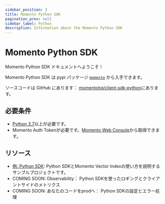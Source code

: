 ```yaml
---
sidebar_position: 3
title: Momento Python SDK
pagination_prev: null
sidebar_label: Python
description: Information about the Momento Python SDK
---
```


# Momento Python SDK

Momento Python SDK ドキュメントへようこそ！

Momento Python SDK は pypi パッケージ [`momento`](https://pypi.org/project/momento/) から入手できます。

ソースコードは GitHub にあります： [momentohq/client-sdk-python](https://github.com/momentohq/client-sdk-python)にあります。

## 必要条件

- [Python 3.7](https://www.python.org/downloads/)以上が必要です。
- Momento Auth Tokenが必要です。[Momento Web Console](https://console.gomomento.com/)から取得できます。
## リソース

- [例: Python SDK](https://github.com/momentohq/client-sdk-python/blob/main/examples/README.md): Python SDKとMomento Vector Indexの使い方を説明するサンプルプロジェクトです。
- COMING SOON: Observability： Python SDKを使ったロギングとクライアントサイドのメトリクス
- COMING SOON: あなたのコードをprodへ： Python SDKの設定とエラー処理